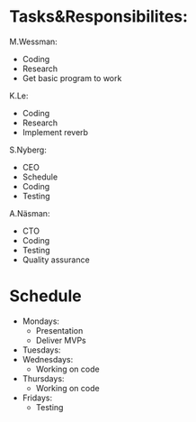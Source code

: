 # Tasks&Responsibilites:

M.Wessman:
- Coding
- Research
- Get basic program to work

K.Le:
- Coding
- Research
- Implement reverb

S.Nyberg:
- CEO
- Schedule
- Coding
- Testing

A.Näsman:
- CTO
- Coding
- Testing
- Quality assurance


# Schedule

- Mondays:
  - Presentation
  - Deliver MVPs
- Tuesdays:
- Wednesdays:
  - Working on code
- Thursdays:
  - Working on code
- Fridays:
  - Testing

